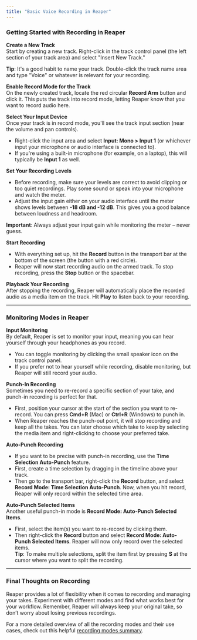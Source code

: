 ```yaml
---
title: "Basic Voice Recording in Reaper"
---
```

<!-- 
[Source](https://www.youtube.com/watch?v=eOegtqEOv1Q)

# Recording in Reaper

Create a new track and name it "voice". Click the track record button to put the track into record mode. Now you should see the track input section. Change this to the input that you want to use. If you don't have an interface plugged in it will be your build in inputs. This is usually "input 1".

Set your recording levels so that your meters are hitting between -18 dB and -12 dB. You have to do this while playing sound. There's no way of setting levels by just moving the input gain without looking at the meters.

Now you can record by clicking the record button on the transport. You can play back the sound now.

# Monitoring modes

The default is to monitor the input. You can turn it off and still record if you don't want to hear it play back as you're recording. Usually it's good to just leave this on.

The other mode is useful for punching in, or re-recording a specific part of an item. This can be done by clicking "cmd+r" at the punch-in and punch-out places. Reaper will then create takes, so that you still have your previous take. You can choose which take you like then crop to active take once you deicide which take you want to keep.

One useful thing could be to autoselect your punch in and punch of points. You can do this using "Record mode: time selection auto punch". Create a time selection then hit the record button. Reaper will only record in your time selections.

Finally you can choose "Record mode: auto-punch selected items". Now you can make multiple selections of items and re-record the ones that re selected. To make different selections you need to slipt the item first. Do this with "s" to split at cursor.

[Here's](https://stash.reaper.fm/oldsb/201374/recording_modes_INPUT-DEVICE.pdf) a good summary of the different modes and what you should expect for each. -->


### Getting Started with Recording in Reaper

**Create a New Track**  
   Start by creating a new track. Right-click in the track control panel (the left section of your track area) and select "Insert New Track."  

   **Tip**: It's a good habit to name your track. Double-click the track name area and type "Voice" or whatever is relevant for your recording.

**Enable Record Mode for the Track**  
   On the newly created track, locate the red circular **Record Arm** button and click it. This puts the track into record mode, letting Reaper know that you want to record audio here.

**Select Your Input Device**  
   Once your track is in record mode, you'll see the track input section (near the volume and pan controls).  
   - Right-click the input area and select **Input: Mono > Input 1** (or whichever input your microphone or audio interface is connected to).  
   - If you're using a built-in microphone (for example, on a laptop), this will typically be **Input 1** as well.

**Set Your Recording Levels**  
   - Before recording, make sure your levels are correct to avoid clipping or too quiet recordings. Play some sound or speak into your microphone and watch the meter.  
   - Adjust the input gain either on your audio interface until the meter shows levels between **-18 dB and -12 dB**. This gives you a good balance between loudness and headroom.  
  
   **Important**: Always adjust your input gain while monitoring the meter – never guess.

**Start Recording**  
   - With everything set up, hit the **Record** button in the transport bar at the bottom of the screen (the button with a red circle).  
   - Reaper will now start recording audio on the armed track. To stop recording, press the **Stop** button or the spacebar.

**Playback Your Recording**  
   After stopping the recording, Reaper will automatically place the recorded audio as a media item on the track. Hit **Play** to listen back to your recording.

---

### Monitoring Modes in Reaper

**Input Monitoring**  
   By default, Reaper is set to monitor your input, meaning you can hear yourself through your headphones as you record.  
   - You can toggle monitoring by clicking the small speaker icon on the track control panel.  
   - If you prefer not to hear yourself while recording, disable monitoring, but Reaper will still record your audio.

**Punch-In Recording**  
   Sometimes you need to re-record a specific section of your take, and punch-in recording is perfect for that.  
   - First, position your cursor at the start of the section you want to re-record. You can press **Cmd+R** (Mac) or **Ctrl+R** (Windows) to punch in.  
   - When Reaper reaches the punch-out point, it will stop recording and keep all the takes. You can later choose which take to keep by selecting the media item and right-clicking to choose your preferred take.

**Auto-Punch Recording**  
   - If you want to be precise with punch-in recording, use the **Time Selection Auto-Punch** feature.  
   - First, create a time selection by dragging in the timeline above your track.  
   - Then go to the transport bar, right-click the **Record** button, and select **Record Mode: Time Selection Auto-Punch**. Now, when you hit record, Reaper will only record within the selected time area.

**Auto-Punch Selected Items**  
   Another useful punch-in mode is **Record Mode: Auto-Punch Selected Items**.  
   - First, select the item(s) you want to re-record by clicking them.  
   - Then right-click the **Record** button and select **Record Mode: Auto-Punch Selected Items**. Reaper will now only record over the selected items.  
   **Tip**: To make multiple selections, split the item first by pressing **S** at the cursor where you want to split the recording.

---

### Final Thoughts on Recording

Reaper provides a lot of flexibility when it comes to recording and managing your takes. Experiment with different modes and find what works best for your workflow. Remember, Reaper will always keep your original take, so don’t worry about losing previous recordings.

For a more detailed overview of all the recording modes and their use cases, check out this helpful [recording modes summary](https://stash.reaper.fm/oldsb/201374/recording_modes_INPUT-DEVICE.pdf).

